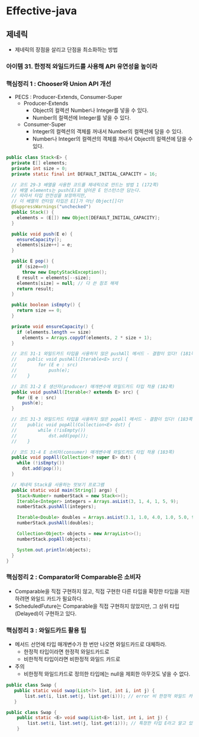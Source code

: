 # Effective-java
## 제네릭
* 제네릭의 장점을 살리고 단점을 최소화하는 방법

### 아이템 31. 한정적 와일드카드를 사용해 API 유연성을 높이라

### 핵심정리 1 : Chooser와 Union API 개선 
* PECS : Producer-Extends, Consumer-Super
  * Producer-Extends
    * Object의 컬렉션 Number나 Integer를 넣을 수 있다.
    * Number의 컬렉션에 Integer를 넣을 수 있다.
  * Consumer-Super
    * Integer의 컬렉션의 객체를 꺼내서 Number의 컬렉션에 담을 수 있다.
    * Number나 Integer의 컬렉션의 객체를 꺼내서 Object의 컬렉션에 담을 수 있다.

```java
public class Stack<E> {
  private E[] elements;
  private int size = 0;
  private static final int DEFAULT_INITIAL_CAPACITY = 16;

  // 코드 29-3 배열을 사용한 코드를 제네릭으로 만드는 방법 1 (172쪽)
  // 배열 elements는 push(E)로 넘어온 E 인스턴스만 담는다.
  // 따라서 타입 안전성을 보장하지만,
  // 이 배열의 런타임 타입은 E[]가 아닌 Object[]다!
  @SuppressWarnings("unchecked")
  public Stack() {
    elements = (E[]) new Object[DEFAULT_INITIAL_CAPACITY];
  }

  public void push(E e) {
    ensureCapacity();
    elements[size++] = e;
  }

  public E pop() {
    if (size==0)
      throw new EmptyStackException();
    E result = elements[--size];
    elements[size] = null; // 다 쓴 참조 해제
    return result;
  }

  public boolean isEmpty() {
    return size == 0;
  }

  private void ensureCapacity() {
    if (elements.length == size)
      elements = Arrays.copyOf(elements, 2 * size + 1);
  }

  // 코드 31-1 와일드카드 타입을 사용하지 않은 pushAll 메서드 - 결함이 있다! (181쪽)
  //    public void pushAll(Iterable<E> src) {
  //        for (E e : src)
  //            push(e);
  //    }

  // 코드 31-2 E 생산자(producer) 매개변수에 와일드카드 타입 적용 (182쪽)
  public void pushAll(Iterable<? extends E> src) {
    for (E e : src)
      push(e);
  }

  // 코드 31-3 와일드카드 타입을 사용하지 않은 popAll 메서드 - 결함이 있다! (183쪽)
  //    public void popAll(Collection<E> dst) {
  //        while (!isEmpty())
  //            dst.add(pop());
  //    }

  // 코드 31-4 E 소비자(consumer) 매개변수에 와일드카드 타입 적용 (183쪽)
  public void popAll(Collection<? super E> dst) {
    while (!isEmpty())
      dst.add(pop());
  }

  // 제네릭 Stack을 사용하는 맛보기 프로그램
  public static void main(String[] args) {
    Stack<Number> numberStack = new Stack<>();
    Iterable<Integer> integers = Arrays.asList(3, 1, 4, 1, 5, 9);
    numberStack.pushAll(integers);

    Iterable<Double> doubles = Arrays.asList(3.1, 1.0, 4.0, 1.0, 5.0, 9.0);
    numberStack.pushAll(doubles);

    Collection<Object> objects = new ArrayList<>();
    numberStack.popAll(objects);

    System.out.println(objects);
  }
}

```

### 핵심정리 2 : Comparator와 Comparable은 소비자
* Comparable을 직접 구현하지 않고, 직접 구현한 다른 타입을 확장한 타입을 지원하려면 와일드 카드가 필요하다.
* ScheduledFuture는 Comparable을 직접 구현하지 않았지만, 그 상위 타입 (Delayed)이 구현하고 있다.

### 핵심정리 3 : 와일드카드 활용 팁
* 메서드 선언에 타입 매개변수가 한 번만 나오면 와일드카드로 대체하라.
  * 한정적 타입이라면 한정적 와일드카드로
  * 비한적적 타입이라면 비한정적 와일드 카드로
* 주의
  * 비한정적 와일드카드로 정의한 타입에는 null을 제회한 아무것도 넣을 수 없다.

```java
public class Swap {
   public static void swap(List<?> list, int i, int j) {
	   list.set(i, list.set(j, list.get(i))); // error 비 한정적 와일드 카드는 어떤 타입이 올지 모르기 떄문에 null을 제외한 아무것도 넣을 수 없다.
   }
```

```java
public class Swap {
    public static <E> void swap(List<E> list, int i, int j) {
		list.set(i, list.set(j, list.get(i))); // 특정한 타입 E라고 알고 있다! 
	}
```